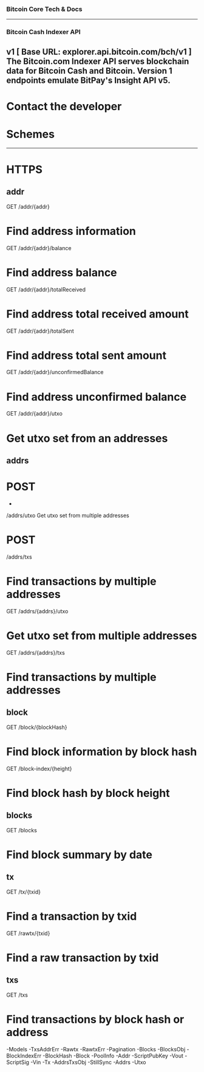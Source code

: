 ### Bitcoin Core Tech & Docs 
---
### Bitcoin Cash Indexer API
 v1 
[ Base URL: explorer.api.bitcoin.com/bch/v1 ]
The Bitcoin.com Indexer API serves blockchain data for Bitcoin Cash and Bitcoin.
Version 1 endpoints emulate BitPay's Insight API v5.
---
# Contact the developer
# Schemes
---
# HTTPS
addr
---
GET
/addr/{addr}
# Find address information
GET
/addr/{addr}/balance
# Find address balance
GET
/addr/{addr}/totalReceived
# Find address total received amount
GET
/addr/{addr}/totalSent
# Find address total sent amount
GET
/addr/{addr}/unconfirmedBalance
# Find address unconfirmed balance
GET
/addr/{addr}/utxo
# Get utxo set from an addresses
addrs
---
# POST 
-
/addrs/utxo
Get utxo set from multiple addresses
# POST
/addrs/txs
# Find transactions by multiple addresses
GET
/addrs/{addrs}/utxo
# Get utxo set from multiple addresses
GET
/addrs/{addrs}/txs
# Find transactions by multiple addresses
block
---
GET
/block/{blockHash}
# Find block information by block hash
GET
/block-index/{height}
# Find block hash by block height
blocks
---
GET
/blocks
# Find block summary by date
tx
---
GET
/tx/{txid}
# Find a transaction by txid
GET
/rawtx/{txid}
# Find a raw transaction by txid
txs
---
GET
/txs
# Find transactions by block hash or address
-Models
-TxsAddrErr
-Rawtx
-RawtxErr 
-Pagination
-Blocks
-BlocksObj
-BlockIndexErr
-BlockHash
-Block
-PoolInfo
-Addr
-ScriptPubKey
-Vout
-ScriptSig
-Vin
-Tx
-AddrsTxsObj
-StillSync
-Addrs
-Utxo
